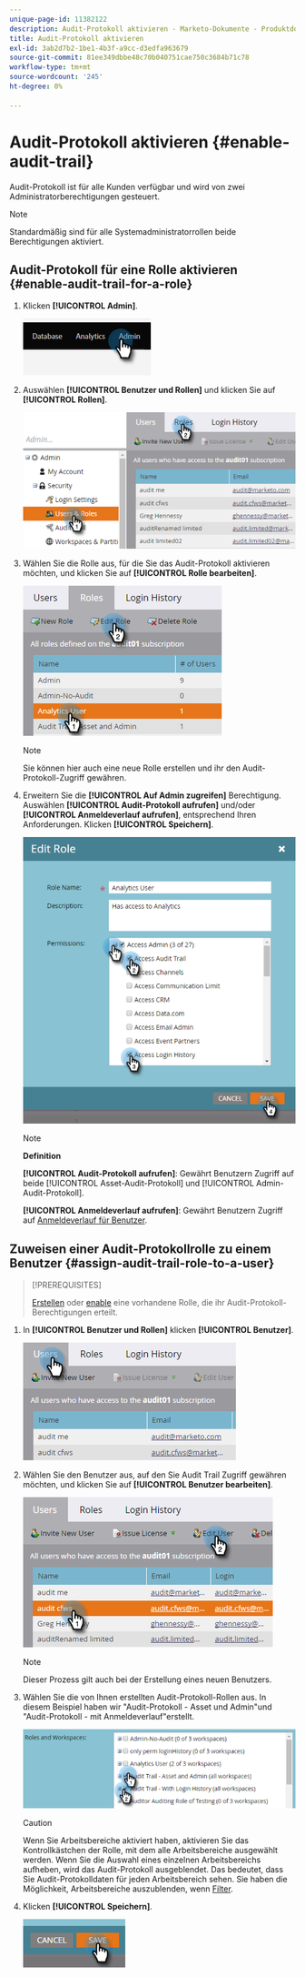 ```yaml
---
unique-page-id: 11382122
description: Audit-Protokoll aktivieren - Marketo-Dokumente - Produktdokumentation
title: Audit-Protokoll aktivieren
exl-id: 3ab2d7b2-1be1-4b3f-a9cc-d3edfa963679
source-git-commit: 81ee349dbbe48c70b040751cae750c3684b71c78
workflow-type: tm+mt
source-wordcount: '245'
ht-degree: 0%

---
```


# Audit-Protokoll aktivieren {#enable-audit-trail}

Audit-Protokoll ist für alle Kunden verfügbar und wird von zwei Administratorberechtigungen gesteuert.

>[!NOTE]
>
>Standardmäßig sind für alle Systemadministratorrollen beide Berechtigungen aktiviert.

## Audit-Protokoll für eine Rolle aktivieren {#enable-audit-trail-for-a-role}

1. Klicken **[!UICONTROL Admin]**.

   ![](assets/enable-audit-trail-1.png)

1. Auswählen **[!UICONTROL Benutzer und Rollen]** und klicken Sie auf **[!UICONTROL Rollen]**.

   ![](assets/enable-audit-trail-2.png)

1. Wählen Sie die Rolle aus, für die Sie das Audit-Protokoll aktivieren möchten, und klicken Sie auf **[!UICONTROL Rolle bearbeiten]**.

   ![](assets/enable-audit-trail-3.png)

   >[!NOTE]
   >
   >Sie können hier auch eine neue Rolle erstellen und ihr den Audit-Protokoll-Zugriff gewähren.

1. Erweitern Sie die **[!UICONTROL Auf Admin zugreifen]** Berechtigung. Auswählen **[!UICONTROL Audit-Protokoll aufrufen]** und/oder **[!UICONTROL Anmeldeverlauf aufrufen]**, entsprechend Ihren Anforderungen. Klicken **[!UICONTROL Speichern]**.

   ![](assets/enable-audit-trail-4.png)

   >[!NOTE]
   >
   >**Definition**
   >
   >**[!UICONTROL Audit-Protokoll aufrufen]**: Gewährt Benutzern Zugriff auf beide [!UICONTROL Asset-Audit-Protokoll] und [!UICONTROL Admin-Audit-Protokoll].
   >
   >**[!UICONTROL Anmeldeverlauf aufrufen]**: Gewährt Benutzern Zugriff auf [Anmeldeverlauf für Benutzer](/help/marketo/product-docs/administration/audit-trail/user-login-history.md).

## Zuweisen einer Audit-Protokollrolle zu einem Benutzer {#assign-audit-trail-role-to-a-user}

>[!PREREQUISITES]
>
>[Erstellen](/help/marketo/product-docs/administration/users-and-roles/create-delete-edit-and-change-a-user-role.md#create-a-role) oder [enable](#enable-audit-trail) eine vorhandene Rolle, die ihr Audit-Protokoll-Berechtigungen erteilt.

1. In **[!UICONTROL Benutzer und Rollen]** klicken **[!UICONTROL Benutzer]**.

   ![](assets/enable-audit-trail-5.png)

1. Wählen Sie den Benutzer aus, auf den Sie Audit Trail Zugriff gewähren möchten, und klicken Sie auf **[!UICONTROL Benutzer bearbeiten]**.

   ![](assets/enable-audit-trail-6.png)

   >[!NOTE]
   >
   >Dieser Prozess gilt auch bei der Erstellung eines neuen Benutzers.

1. Wählen Sie die von Ihnen erstellten Audit-Protokoll-Rollen aus. In diesem Beispiel haben wir &quot;Audit-Protokoll - Asset und Admin&quot;und &quot;Audit-Protokoll - mit Anmeldeverlauf&quot;erstellt.

   ![](assets/enable-audit-trail-7.png)

   >[!CAUTION]
   >
   >Wenn Sie Arbeitsbereiche aktiviert haben, aktivieren Sie das Kontrollkästchen der Rolle, mit dem alle Arbeitsbereiche ausgewählt werden. Wenn Sie die Auswahl eines einzelnen Arbeitsbereichs aufheben, wird das Audit-Protokoll ausgeblendet. Das bedeutet, dass Sie Audit-Protokolldaten für jeden Arbeitsbereich sehen. Sie haben die Möglichkeit, Arbeitsbereiche auszublenden, wenn [Filter](/help/marketo/product-docs/administration/audit-trail/filtering-in-audit-trail.md).

1. Klicken **[!UICONTROL Speichern]**.

   ![](assets/enable-audit-trail-8.png)
